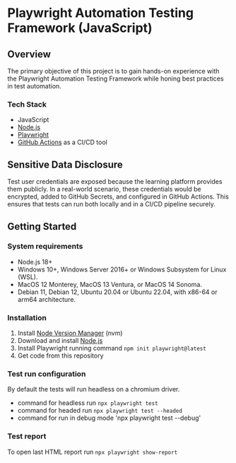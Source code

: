 # Playwright Automation Testing Framework (JavaScript)
## Overview
The primary objective of this project is to gain hands-on experience with the Playwright Automation Testing Framework while honing best practices in test automation.
### Tech Stack
* JavaScript
* [Node.js](https://nodejs.org/en)
* [Playwright](https://playwright.dev/)
* [GitHub Actions](https://docs.github.com/en/actions) as a CI/CD tool
## Sensitive Data Disclosure
Test user credentials are exposed because the learning platform provides them publicly. In a real-world scenario, these credentials would be encrypted, added to GitHub Secrets, and configured in GitHub Actions. This ensures that tests can run both locally and in a CI/CD pipeline securely.
## Getting Started
### System requirements
* Node.js 18+
* Windows 10+, Windows Server 2016+ or Windows Subsystem for Linux (WSL).
* MacOS 12 Monterey, MacOS 13 Ventura, or MacOS 14 Sonoma.
* Debian 11, Debian 12, Ubuntu 20.04 or Ubuntu 22.04, with x86-64 or arm64 architecture.
### Installation
1. Install [Node Version Manager](https://github.com/nvm-sh/nvm) (nvm)
2. Download and install [Node.js](https://nodejs.org/en)
3. Install Playwright running command `npm init playwright@latest`
4. Get code from this repository
### Test run configuration
By default the tests will run headless on a chromium driver.
* command for headless run `npx playwright test`
* command for headed run `npx playwright test --headed`
* command for run in debug mode 'npx playwright test --debug'
### Test report
To open last HTML report run `npx playwright show-report`
